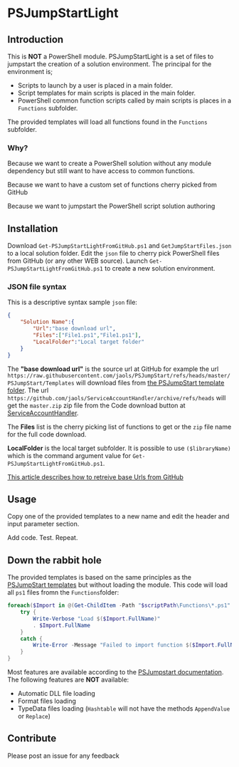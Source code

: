 # PSJumpStartLight

## Introduction
This is **NOT** a PowerShell module. PSJumpStartLight is a set of files to jumpstart the creation of a solution environment. The principal for the environment is;

- Scripts to launch by a user is placed in a main folder.
- Script templates for main scripts is placed in the main folder.
- PowerShell common function scripts called by main scripts is places in a `Functions` subfolder.

The provided templates will load all functions found in the `Functions` subfolder.

### Why?
Because we want to create a PowerShell solution without any module dependency but still want to have access to common functions.

Because we want to have a custom set of functions cherry picked from GitHub

Because we want to jumpstart the PowerShell script solution authoring

## Installation
Download `Get-PSJumpStartLightFromGitHub.ps1` and `GetJumpStartFiles.json` to a local solution folder. Edit the `json` file to cherry pick PowerShell files from GitHub (or any other WEB source). Launch `Get-PSJumpStartLightFromGitHub.ps1` to create a new solution environment.

### JSON file syntax
This is a descriptive syntax sample `json` file:
```json
{
    "Solution Name":{
        "Url":"base download url",
        "Files":["File1.ps1","File1.ps1"],
        "LocalFolder":"Local target folder"
    }
}
```
The **"base download url"** is the source url at GitHub for example the url `https://raw.githubusercontent.com/jaols/PSJumpStart/refs/heads/master/PSJumpStart/Templates` will download files from [the PSJumpStart template folder](https://github.com/jaols/PSJumpStart/tree/master/PSJumpStart/Templates). The url `https://github.com/jaols/ServiceAccountHandler/archive/refs/heads` will get the `master.zip` zip file from the Code download button at [ServiceAccountHandler](https://github.com/jaols/ServiceAccountHandler).

The **Files** list is the cherry picking list of functions to get or the `zip` file name for the full code download.

**LocalFolder** is the local target subfolder. It is possible to use `($libraryName)` which is the command argument value for `Get-PSJumpStartLightFromGitHub.ps1`.

[This article describes how to retreive base Urls from GitHub](https://blog.ironmansoftware.com/daily-powershell/powershell-download-github/)

## Usage
Copy one of the provided templates to a new name and edit the header and input parameter section. 

Add code. 
Test. 
Repeat.

## Down the rabbit hole
The provided templates is based on the same principles as the [PSJumpStart templates](https://github.com/jaols/PSJumpStart/tree/master/PSJumpStart/Templates) but without loading the module. This code will load all `ps1` files fromn the `Functions`folder:
```powershell
foreach($Import in @(Get-ChildItem -Path "$scriptPath\Functions\*.ps1" -ErrorAction SilentlyContinue)) {
    try {
        Write-Verbose "Load $($Import.FullName)"
        . $Import.FullName
    }
    catch {
        Write-Error -Message "Failed to import function $($Import.FullName): $_"
    }
}
```
Most features are available according to the [PSJumpstart documentation](https://github.com/jaols/PSJumpStart/tree/master/PSJumpStart). The following features are **NOT** available:
- Automatic DLL file loading
- Format files loading
- TypeData files loading (`Hashtable` will not have the methods `AppendValue` or `Replace`)

## Contribute
Please post an issue for any feedback


